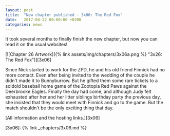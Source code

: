 ```yaml
---
layout: post
title:  "New chapter published - 3x06: The Red Fox"
date:   2017-04-22 00:00:00 +0200
categories: news
---
```

It took several months to finally finish the new chapter, but now you can read it on the usual websites!

[![Chapter 26 Artwork]({% link assets/img/chapters/3x06a.png %} "3x26: The Red Fox")][3x06]

Since Nick started to work for the ZPD, he and his old friend Finnick had no more contact. Even after being invited to the wedding of the couple he didn't made it to Bunnyburrow. But he gifted them some rare tickets to a soldold baseball home game of the Zootopia Red Paws against the Deerbrooke Eagles. Finally the day had come, and although Judy felt exhausted after her and her litter siblings birthday party the previous day, she insisted that they would meet with Finnick and go to the game. But the match shouldn't be the only exciting thing that day.

[All information and the hosting links.][3x06]

[3x06]:  {% link _chapters/3x06.md %}